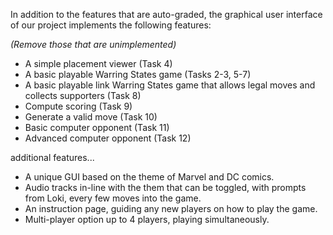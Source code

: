 In addition to the features that are auto-graded, the graphical user interface
of our project implements the following features:

*(Remove those that are unimplemented)*

 - A simple placement viewer (Task 4)
 - A basic playable Warring States game (Tasks 2-3, 5-7)
 - A basic playable link Warring States game that allows legal moves and collects supporters (Task 8)
 - Compute scoring (Task 9)
 - Generate a valid move (Task 10)
 - Basic computer opponent (Task 11)
 - Advanced computer opponent (Task 12)

additional features...

 - A unique GUI based on the theme of Marvel and DC comics.
 - Audio tracks in-line with the them that can be toggled, with prompts from Loki, every few moves into the game.
 - An instruction page, guiding any new players on how to play the game. 
 - Multi-player option up to 4 players, playing simultaneously. 



